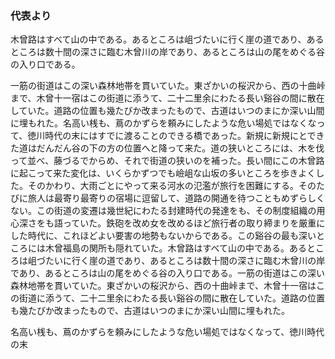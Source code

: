 ### 代表より

木曾路はすべて山の中である。あるところは岨づたいに行く崖の道であり、あるところは数十間の深さに臨む木曾川の岸であり、あるところは山の尾をめぐる谷の入り口である。

一筋の街道はこの深い森林地帯を貫いていた。東ざかいの桜沢から、西の十曲峠まで、木曾十一宿はこの街道に添うて、二十二里余にわたる長い谿谷の間に散在していた。道路の位置も幾たびか改まったもので、古道はいつのまにか深い山間に埋もれた。名高い桟も、蔦のかずらを頼みにしたような危い場処ではなくなって、徳川時代の末にはすでに渡ることのできる橋であった。新規に新規にとできた道はだんだん谷の下の方の位置へと降って来た。道の狭いところには、木を伐って並べ、藤づるでからめ、それで街道の狭いのを補った。長い間にこの木曾路に起こって来た変化は、いくらかずつでも嶮岨な山坂の多いところを歩きよくした。そのかわり、大雨ごとにやって来る河水の氾濫が旅行を困難にする。そのたびに旅人は最寄り最寄りの宿場に逗留して、道路の開通を待つこともめずらしくない。この街道の変遷は幾世紀にわたる封建時代の発達をも、その制度組織の用心深さをも語っていた。鉄砲を改め女を改めるほど旅行者の取り締まりを厳重にした時代に、これほどよい要害の地勢もないからである。この谿谷の最も深いところには木曾福島の関所も隠れていた。木曾路はすべて山の中である。あるところは岨づたいに行く崖の道であり、あるところは数十間の深さに臨む木曾川の岸であり、あるところは山の尾をめぐる谷の入り口である。一筋の街道はこの深い森林地帯を貫いていた。東ざかいの桜沢から、西の十曲峠まで、木曾十一宿はこの街道に添うて、二十二里余にわたる長い谿谷の間に散在していた。道路の位置も幾たびか改まったもので、古道はいつのまにか深い山間に埋もれた。

名高い桟も、蔦のかずらを頼みにしたような危い場処ではなくなって、徳川時代の末

